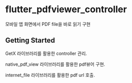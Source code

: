 # flutter_pdfviewer_controller

모바일 앱 화면에서 PDF file을 바로 읽기 구현

## Getting Started



GetX 라이브러리를 활용한 controller 관리.

native_pdf_view 라이브러리를 활용한 pdf뷰어 구현.

internet_file 라이브러리를 활용한 pdf url 호출.
